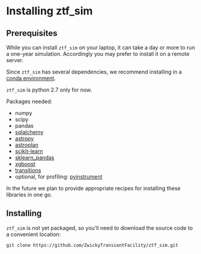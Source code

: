 # Installing ztf_sim

## Prerequisites

While you can install `ztf_sim` on your laptop, it can take a day or more to run a one-year simulation.  Accordingly you may prefer to install it on a remote server.

Since `ztf_sim` has several dependencies, we recommend installing in a [conda environment](http://conda.pydata.org/docs/using/envs.html).  

`ztf_sim` is python 2.7 only for now.  

Packages needed:

* numpy
* scipy
* pandas
* [sqlalchemy](http://www.sqlalchemy.org/)
* [astropy](http://www.astropy.org/)
* [astroplan](http://www.astropy.org/)
* [scikit-learn](http://scikit-learn.org/)
* [sklearn_pandas](https://github.com/paulgb/sklearn-pandas)
* [xgboost](https://xgboost.readthedocs.io/)
* [transitions](https://github.com/tyarkoni/transitions)
* optional, for profiling: [pyinstrument](https://github.com/joerick/pyinstrument)

In the future we plan to provide appropriate recipes for installing these libraries in one go.

## Installing

`ztf_sim` is not yet packaged, so you'll need to download the source code to a convenient location:

    git clone https://github.com/ZwickyTransientFacility/ztf_sim.git